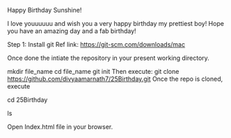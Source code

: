 Happy Birthday Sunshine!

I love youuuuuu and wish you a very happy birthday my prettiest boy!
Hope you have an amazing day and a fab birthday!

Step 1: Install git 
Ref link: https://git-scm.com/downloads/mac

Once done the intiate the repository in your present working directory.

mkdir file_name
cd file_name
git init
Then execute: git clone https://github.com/divyaamarnath7/25Birthday.git
Once the repo is cloned, execute

cd 25Birthday 

ls

Open Index.html file in your browser.

 
